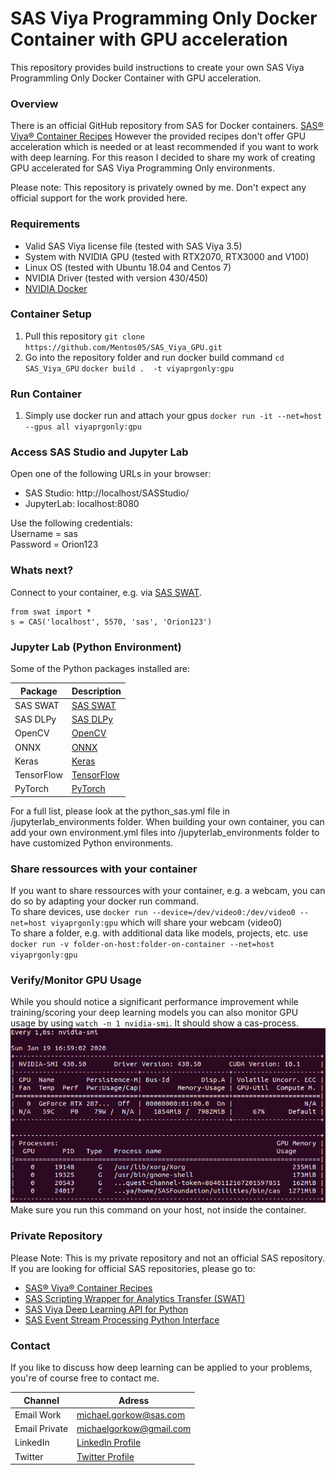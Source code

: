 # SAS Viya Programming Only Docker Container with GPU acceleration

This repository provides build instructions to create your own SAS Viya Programmling Only Docker Container with GPU acceleration.

### Overview
There is an official GitHub repository from SAS for Docker containers. [SAS® Viya® Container Recipes](https://github.com/sassoftware/sas-container-recipes)
However the provided recipes don't offer GPU acceleration which is needed or at least recommended if you want to work with deep learning.
For this reason I decided to share my work of creating GPU accelerated for SAS Viya Programming Only environments.

Please note:
This repository is privately owned by me. Don't expect any official support for the work provided here.

### Requirements
* Valid SAS Viya license file (tested with SAS Viya 3.5)
* System with NVIDIA GPU (tested with RTX2070, RTX3000 and V100)
* Linux OS (tested with Ubuntu 18.04 and Centos 7)
* NVIDIA Driver (tested with version 430/450)
* [NVIDIA Docker](https://github.com/NVIDIA/nvidia-docker)

### Container Setup
1. Pull this repository
`git clone https://github.com/Mentos05/SAS_Viya_GPU.git`
2. Go into the repository folder and run docker build command
`cd SAS_Viya_GPU`
`docker build .  -t viyaprgonly:gpu`

### Run Container
1. Simply use docker run and attach your gpus
`docker run -it --net=host --gpus all viyaprgonly:gpu`

### Access SAS Studio and Jupyter Lab
Open one of the following URLs in your browser:
* SAS Studio: http://localhost/SASStudio/
* JupyterLab: localhost:8080

Use the following credentials:<br>
Username = sas<br>
Password = Orion123

### Whats next?
Connect to your container, e.g. via [SAS SWAT](https://github.com/sassoftware/python-swat).
```
from swat import *
s = CAS('localhost', 5570, 'sas', 'Orion123')
```

### Jupyter Lab (Python Environment)
Some of the Python packages installed are:<br>

| Package | Description |
| ------ | ------ |
| SAS SWAT | [SAS SWAT](https://github.com/sassoftware/python-swat) |
| SAS DLPy | [SAS DLPy](https://github.com/sassoftware/python-dlpy) | 
| OpenCV | [OpenCV](https://github.com/skvark/opencv-python) | 
| ONNX | [ONNX](https://github.com/onnx/onnx) |
| Keras | [Keras](https://github.com/keras-team/keras) |
| TensorFlow | [TensorFlow](https://github.com/tensorflow/tensorflow) | 
| PyTorch | [PyTorch](https://github.com/pytorch/pytorch) |

For a full list, please look at the python_sas.yml file in /jupyterlab_environments folder.
When building your own container, you can add your own environment.yml files into /jupyterlab_environments folder to have customized Python environments.

### Share ressources with your container
If you want to share ressources with your container, e.g. a webcam, you can do so by adapting your docker run command.<br>
To share devices, use `docker run --device=/dev/video0:/dev/video0 --net=host viyaprgonly:gpu` which will share your webcam (video0)<br>
To share a folder, e.g. with additional data like models, projects, etc. use `docker run -v folder-on-host:folder-on-container --net=host viyaprgonly:gpu`

### Verify/Monitor GPU Usage
While you should notice a significant performance improvement while training/scoring your deep learning models you can also monitor GPU usage by using `watch -n 1 nvidia-smi`. It should show a cas-process.
![nvidia-smi monitoring](img/nvidia-smi.png "nvidia-smi monitoring")<br>
Make sure you run this command on your host, not inside the container.

### Private Repository
Please Note: This is my private repository and not an official SAS repository.<br>
If you are looking for official SAS repositories, please go to:
* [SAS® Viya® Container Recipes](https://github.com/sassoftware/sas-container-recipes)
* [SAS Scripting Wrapper for Analytics Transfer (SWAT)](https://github.com/sassoftware/python-swat)
* [SAS Viya Deep Learning API for Python](https://github.com/sassoftware/python-dlpy)
* [SAS Event Stream Processing Python Interface](https://github.com/sassoftware/python-esppy)

### Contact
If you like to discuss how deep learning can be applied to your problems, you're of course free to contact me.<br>

| Channel | Adress |
| ------ | ------ |
| Email Work | michael.gorkow@sas.com |
| Email Private | michaelgorkow@gmail.com |
| LinkedIn | [LinkedIn Profile](https://www.linkedin.com/in/michael-gorkow-08353678/) |
| Twitter | [Twitter Profile](https://twitter.com/GorkowMichael) |
